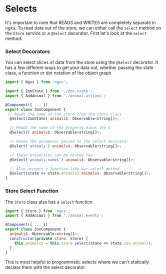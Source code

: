 # Selects

It's important to note that READS and WRITES are completely separate in ngxs. To read data
out of the store, we can either call the `select` method on the
`Store` service or a `@Select` decorator. First let's look at the `select` method.

### Select Decorators
You can select slices of data from the store using the `@Select` decorator. It has a few
different ways to get your data out, whether passing the state class, a function or dot notation
of the object graph.

```javascript
import { Ngxs } from 'ngxs';

import { ZooState } from './zoo.state';
import { AddAnimal } from './animal.actions';

@Component({ ... })
export class ZooComponent {
 // Reads the name of the store from the store class
  @Select(ZooState) animals$: Observable<string[]>;

  // Reads the name of the property minus the $
  @Select() animals$: Observable<string[]>;

  // Reads the parameter passed to the select decorator
  @Select('animals') animals$: Observable<string[]>;

  // These properties can be nested too
  @Select('animals.names') animals$: Observable<string[]>;

  // Also accepts a function like our select method
  @Select(state => state.animals) animals$: Observable<string[]>;
}
```

### Store Select Function
The `Store` class also has a `select` function:

```javascript
import { Store } from 'ngxs';
import { AddAnimal } from './animal.events';

@Component({ ... })
export class ZooComponent {
  animals$: Observable<string[]>;
  constructor(private store: Store) {
    this.animals$ = this.store.select(state => state.zoo.animals);
  }
}
```

This is most helpful to programmatic selects where we can't statically
declare them with the select decorator.
